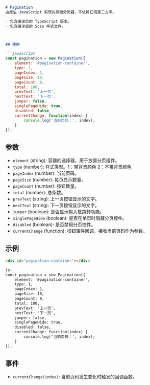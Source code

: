 
```markdown
# Pagination 
由原生 JavaScript 实现的页面分页器，不依赖任何第三方库。

- 包含编译后的 TypeScript 版本。
- 包含编译后的 Scss 样式文件。



## 使用

```javascript
const pagination = new Pagination({
    element: '#pagination-container',
    type: 1,
    pageIndex: 1,
    pageSize: 10,
    pageCount: 9,
    total: 100,
    prevText: '上一页',
    nextText: '下一页',
    jumper: false,
    singlePageHide: true,
    disabled: false,
    currentChange: function(index) {
        console.log('当前页码：', index);
    }
});
```

## 参数

- `element` (string): 容器的选择器，用于放置分页组件。
- `type` (number): 样式类型。1：带背景颜色 2：不带背景颜色
- `pageIndex` (number): 当前页码。
- `pageSize` (number): 每页显示数量。
- `pageCount` (number): 按钮数量。
- `total` (number): 总条数。
- `prevText` (string): 上一页按钮显示的文字。
- `nextText` (string): 下一页按钮显示的文字。
- `jumper` (boolean): 是否显示输入框跳转功能。
- `singlePageHide` (boolean): 是否在单页时隐藏分页控件。
- `disabled` (boolean): 是否禁用分页控件。
- `currentChange` (function): 按钮事件回调，接收当前页码作为参数。

## 示例

```html
<div id="pagination-container"></div>

js：
const pagination = new Pagination({
    element: '#pagination-container',
    type: 1,
    pageIndex: 1,
    pageSize: 10,
    pageCount: 9,
    total: 100,
    prevText: '上一页',
    nextText: '下一页',
    jumper: false,
    singlePageHide: true,
    disabled: false,
    currentChange: function(index) {
        console.log('当前页码：', index);
    }
});
```

## 事件

- `currentChange(index)`: 当前页码发生变化时触发的回调函数。